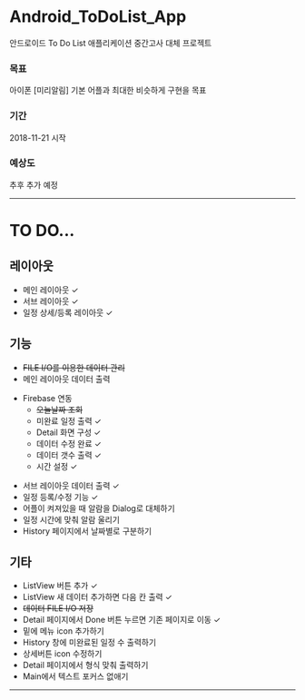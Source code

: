 # Android_ToDoList_App
안드로이드 To Do List 애플리케이션
중간고사 대체 프로젝트

### 목표
아이폰 [미리알림] 기본 어플과 최대한 비슷하게 구현을 목표

### 기간
2018-11-21 시작

### 예상도
추후 추가 예정

<hr/>


# TO DO...

## 레이아웃
* 메인 레이아웃 ✓
* 서브 레이아웃 ✓
* 일정 상세/등록 레이아웃 ✓

## 기능
* ~~FILE I/O를 이용한 데이터 관리~~
* 메인 레이아웃 데이터 출력
- Firebase 연동
    - ~~오늘날짜 조회~~
    - 미완료 일정 출력 ✓
    - Detail 화면 구성 ✓
    - 데이터 수정 완료 ✓
    - 데이터 갯수 출력 ✓
    - 시간 설정 ✓
* 서브 레이아웃 데이터 출력 ✓
* 일정 등록/수정 기능 ✓
* 어플이 켜져있을 때 알람을 Dialog로 대체하기
* 일정 시간에 맞춰 알람 울리기
* History 페이지에서 날짜별로 구분하기

## 기타

* ListView 버튼 추가 ✓
* ListView 새 데이터 추가하면 다음 칸 출력 ✓
* ~~데이터 FILE I/O 저장~~
* Detail 페이지에서 Done 버튼 누르면 기존 페이지로 이동 ✓
* 밑에 메뉴 icon 추가하기
* History 창에 미완료된 일정 수 출력하기
* 상세버튼 icon 수정하기
* Detail 페이지에서 형식 맞춰 출력하기
* Main에서 텍스트 포커스 없애기

<hr/>
